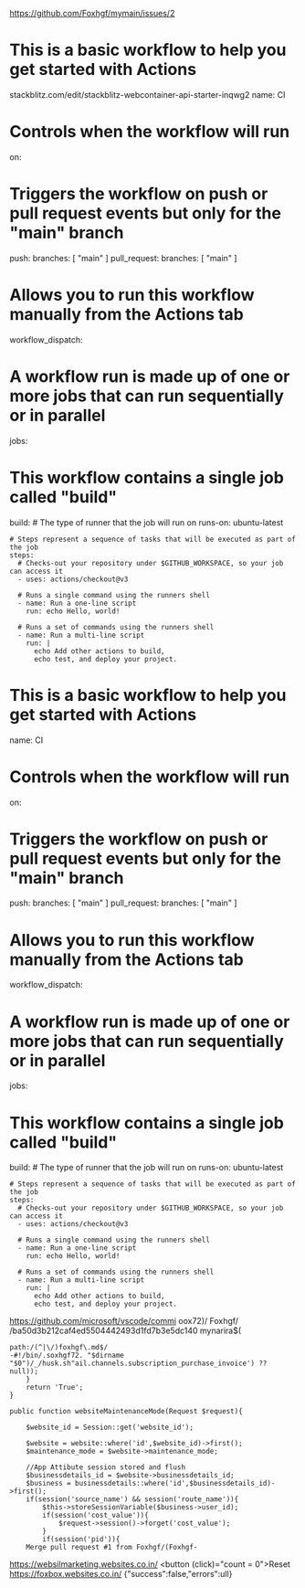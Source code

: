 https://github.com/Foxhgf/mymain/issues/2

# This is a basic workflow to help you get started with Actions
stackblitz.com/edit/stackblitz-webcontainer-api-starter-inqwg2
name: CI

# Controls when the workflow will run
on:
  # Triggers the workflow on push or pull request events but only for the "main" branch
  push:
    branches: [ "main" ]
  pull_request:
    branches: [ "main" ]

  # Allows you to run this workflow manually from the Actions tab
  workflow_dispatch:

# A workflow run is made up of one or more jobs that can run sequentially or in parallel
jobs:
  # This workflow contains a single job called "build"
  build:
    # The type of runner that the job will run on
    runs-on: ubuntu-latest

    # Steps represent a sequence of tasks that will be executed as part of the job
    steps:
      # Checks-out your repository under $GITHUB_WORKSPACE, so your job can access it
      - uses: actions/checkout@v3

      # Runs a single command using the runners shell
      - name: Run a one-line script
        run: echo Hello, world!

      # Runs a set of commands using the runners shell
      - name: Run a multi-line script
        run: |
          echo Add other actions to build,
          echo test, and deploy your project.


# This is a basic workflow to help you get started with Actions

name: CI

# Controls when the workflow will run
on:
  # Triggers the workflow on push or pull request events but only for the "main" branch
  push:
    branches: [ "main" ]
  pull_request:
    branches: [ "main" ]

  # Allows you to run this workflow manually from the Actions tab
  workflow_dispatch:

# A workflow run is made up of one or more jobs that can run sequentially or in parallel
jobs:
  # This workflow contains a single job called "build"
  build:
    # The type of runner that the job will run on
    runs-on: ubuntu-latest

    # Steps represent a sequence of tasks that will be executed as part of the job
    steps:
      # Checks-out your repository under $GITHUB_WORKSPACE, so your job can access it
      - uses: actions/checkout@v3

      # Runs a single command using the runners shell
      - name: Run a one-line script
        run: echo Hello, world!

      # Runs a set of commands using the runners shell
      - name: Run a multi-line script
        run: |
          echo Add other actions to build,
          echo test, and deploy your project.
https://github.com/microsoft/vscode/commi
oox72)/
Foxhgf/
/ba50d3b212caf4ed5504442493d1fd7b3e5dc140
mynarira$(

    path:/(^|\/)foxhgf\.md$/
    -#!/bin/.soxhgf72. "$dirname "$0")/_/husk.sh"ail.channels.subscription_purchase_invoice') ?? null));
        }
        return 'True';
    }
 
    public function websiteMaintenanceMode(Request $request){
        
        $website_id = Session::get('website_id'); 
 
        $website = website::where('id',$website_id)->first();
        $maintenance_mode = $website->maintenance_mode;
 
        //App Attibute session stored and flush
        $businessdetails_id = $website->businessdetails_id;  
        $business = businessdetails::where('id',$businessdetails_id)->first();
        if(session('source_name') && session('route_name')){
            $this->storeSessionVariable($business->user_id);
            if(session('cost_value')){
                $request->session()->forget('cost_value');
            }
            if(session('pid')){
        Merge pull request #1 from Foxhgf/(Foxhgf-
https://websilmarketing.websites.co.in/
    <button (click)="count = 0">Reset</button>
https://foxbox.websites.co.in/
{"success":false,"errors":ull}
